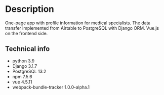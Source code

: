 # Description
One-page app with profile information for medical specialists. The data transfer implemented from Airtable to PostgreSQL with Django ORM. Vue.js on the frontend side.

## Technical info
+ python 3.9
+ Django 3.1.7
+ PostgreSQL 13.2
+ npm 7.5.6
+ vue 4.5.11
+ webpack-bundle-tracker 1.0.0-alpha.1
